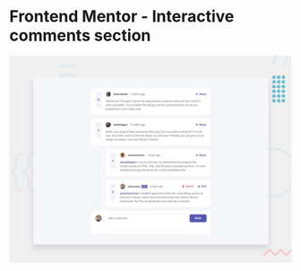 # Frontend Mentor - Interactive comments section

![Design preview for the Interactive comments section coding challenge](./design/desktop-preview.jpg)
